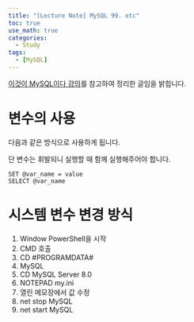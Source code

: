 ```yaml
---
title: "[Lecture Note] MySQL 99. etc"
toc: true
use_math: true
categories:
  - Study
tags:
  - [MySQL]
---
```


[이것이 MySQL이다 강의](https://www.youtube.com/watch?v=xKYeJxBTt2E&list=PLVsNizTWUw7Hox7NMhenT-bulldCp9HP9)를 참고하여 정리한 글임을 밝힙니다.


# 변수의 사용

다음과 같은 방식으로 사용하게 됩니다.

단 변수는 휘발되니 실행할 때 함께 실행해주어야 합니다.

```
SET @var_name = value
SELECT @var_name
```

# 시스템 변수 변경 방식

1. Window PowerShell을 시작
2. CMD 호출
3. CD #PROGRAMDATA#
4. MySQL
5. CD MySQL Server 8.0
6. NOTEPAD my.ini
7. 열린 메모장에서 값 수정
8. net stop MySQL
9. net start MySQL


